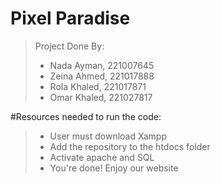 # Pixel Paradise

>Project Done By:
>- Nada Ayman, 221007645
>- Zeina Ahmed, 221017888
>- Rola Khaled, 221017871
>- Omar Khaled, 221027817


#Resources needed to run the code:
>- User must download Xampp
>- Add the repository to the htdocs folder
>- Activate apache and SQL
>- You're done! Enjoy our website 
